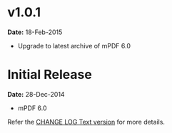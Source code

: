 v1.0.1
==============
**Date:** 18-Feb-2015

- Upgrade to latest archive of mPDF 6.0

Initial Release
===============
**Date:** 28-Dec-2014

- mPDF 6.0

Refer the [CHANGE LOG Text version](https://github.com/kartik-v/mpdf/blob/master/CHANGELOG.txt) for more details.

